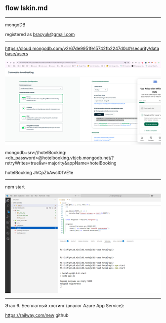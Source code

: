 ## flow Iskin.md
-----------
mongoDB

registered as
bracyuk@gmail.com

------------
https://cloud.mongodb.com/v2/67de9951fe15742fb2247d0c#/security/database/users


![](_md_img/flow_images/flow%202025-03-22-13-21-49.png)

mongodb+srv://hotelBooking:<db_password>@hotelbooking.vbjcb.mongodb.net/?retryWrites=true&w=majority&appName=hotelBooking


hotelBooking
JhCpZbAwcl01VE1e

------------------
npm start

![](_md_img/flow_images/flow%202025-03-22-13-26-20.png)

--------------------
Этап 6. Бесплатный хостинг (аналог Azure App Service):

https://railway.com/new
github

